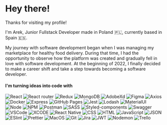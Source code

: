 # Hey there!

Thanks for visiting my profile!

I'm Arek, Junior Fullstack Developer made in Poland 🇵🇱, currently based in Spain 🇪🇸.

My journey with software development began when I was managing my marketplace for healthy food delivery. During that time, I had the opportunity to observe how the platform was created and gradually fell in love with software development. At the beginning of 2022, I finally decided to make a career shift and take a step towards becoming a software developer.

#### I'm turning ideas into code with

![React](https://img.shields.io/badge/React-20232A?style=for-the-badge&logo=react&logoColor=61DAFB) ![React router](https://img.shields.io/badge/React_Router-CA4245?style=for-the-badge&logo=react-router&logoColor=white) ![Redux](https://img.shields.io/badge/Redux-593D88?style=for-the-badge&logo=redux&logoColor=white) ![MongoDB](https://img.shields.io/badge/MongoDB-4EA94B?style=for-the-badge&logo=mongodb&logoColor=white) ![AdobeXd](https://img.shields.io/badge/Adobe%20XD-470137?style=for-the-badge&logo=Adobe%20XD&logoColor=#FF61F6) ![Figma](https://img.shields.io/badge/Figma-F24E1E?style=for-the-badge&logo=figma&logoColor=white) ![Axios](https://img.shields.io/badge/axios-671ddf?&style=for-the-badge&logo=axios&logoColor=white) ![Docker](https://img.shields.io/badge/Docker-2CA5E0?style=for-the-badge&logo=docker&logoColor=white) ![Express](https://img.shields.io/badge/Express%20js-000000?style=for-the-badge&logo=express&logoColor=white) ![GitHub Pages](https://img.shields.io/badge/GitHub%20Pages-222222?style=for-the-badge&logo=GitHub%20Pages&logoColor=white) ![Jest](https://img.shields.io/badge/Jest-C21325?style=for-the-badge&logo=jest&logoColor=white) ![Lodash](https://camo.githubusercontent.com/abea09f222cfe40701f1ac5150b250888e43be5bb74bb4fe2bd2583ee3e6d8ea/68747470733a2f2f696d672e736869656c64732e696f2f62616467652f4c6f646173682d3334393246463f7374796c653d666f722d7468652d6261646765266c6f676f3d6c6f64617368266c6f676f436f6c6f723d7768697465) ![MaterialUI](https://img.shields.io/badge/Material%20UI-007FFF?style=for-the-badge&logo=mui&logoColor=white) ![Node](https://img.shields.io/badge/Node%20js-339933?style=for-the-badge&logo=nodedotjs&logoColor=white) ![NPM](https://img.shields.io/badge/npm-CB3837?style=for-the-badge&logo=npm&logoColor=white) ![Postman](https://img.shields.io/badge/Postman-FF6C37?style=for-the-badge&logo=Postman&logoColor=white) ![SASS](https://img.shields.io/badge/Sass-CC6699?style=for-the-badge&logo=sass&logoColor=white) ![Styled-components](https://img.shields.io/badge/styled--components-DB7093?style=for-the-badge&logo=styled-components&logoColor=white) ![Swagger](https://img.shields.io/badge/Swagger-85EA2D?style=for-the-badge&logo=Swagger&logoColor=white) ![VSCode](https://img.shields.io/badge/VSCode-0078D4?style=for-the-badge&logo=visual%20studio%20code&logoColor=white) ![XCODE](https://img.shields.io/badge/Xcode-007ACC?style=for-the-badge&logo=Xcode&logoColor=white) ![React Native](https://img.shields.io/badge/React_Native-20232A?style=for-the-badge&logo=react&logoColor=61DAFB) ![CSS](https://img.shields.io/badge/CSS3-1572B6?style=for-the-badge&logo=css3&logoColor=white) ![HTML](https://img.shields.io/badge/HTML5-E34F26?style=for-the-badge&logo=html5&logoColor=white) ![JavaScript](https://img.shields.io/badge/JavaScript-323330?style=for-the-badge&logo=javascript&logoColor=F7DF1E) ![JSON](https://img.shields.io/badge/json-5E5C5C?style=for-the-badge&logo=json&logoColor=white) ![ESlint](https://img.shields.io/badge/eslint-3A33D1?style=for-the-badge&logo=eslint&logoColor=white) ![Prettier](https://img.shields.io/badge/prettier-1A2C34?style=for-the-badge&logo=prettier&logoColor=F7BA3E) ![MacOS](https://img.shields.io/badge/mac%20os-000000?style=for-the-badge&logo=apple&logoColor=white) ![Git](https://img.shields.io/badge/GIT-E44C30?style=for-the-badge&logo=git&logoColor=white) ![Jira](https://img.shields.io/badge/Jira-0052CC?style=for-the-badge&logo=Jira&logoColor=white) ![JWT](https://img.shields.io/badge/JWT-black?style=for-the-badge&logo=JSON%20web%20tokens) ![Nodemon](https://img.shields.io/badge/NODEMON-%23323330.svg?style=for-the-badge&logo=nodemon&logoColor=%BBDEAD) ![Trello](https://img.shields.io/badge/Trello-%23026AA7.svg?style=for-the-badge&logo=Trello&logoColor=white) 
